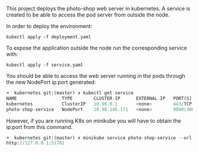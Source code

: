 
This project deploys the photo-shop web server in kubernetes.
A service is created to be able to access the pod server from outside the node. 


In order to deploy the environment:

`kubectl apply -f deployment.yaml`

To expose the application outside the node run the corresponding service with:

`kubectl apply -f service.yaml `   

You should be able to access the web server running in the pods through the new NodePort ip:port generated:
```Python console
➜  kubernetes git:(master) ✗ kubectl get service
NAME                 TYPE        CLUSTER-IP      EXTERNAL-IP   PORT(S)          AGE
kubernetes           ClusterIP   10.96.0.1       <none>        443/TCP          135m
photo-shop-service   NodePort    10.98.145.171   <none>        9000:30000/TCP   7s
```

However, if you are running K8s on minikube you will have to obtain the ip:port from this command.

```Python console
➜  kubernetes git:(master) ✗ minikube service photo-shop-service --url
http://127.0.0.1:51781
```




